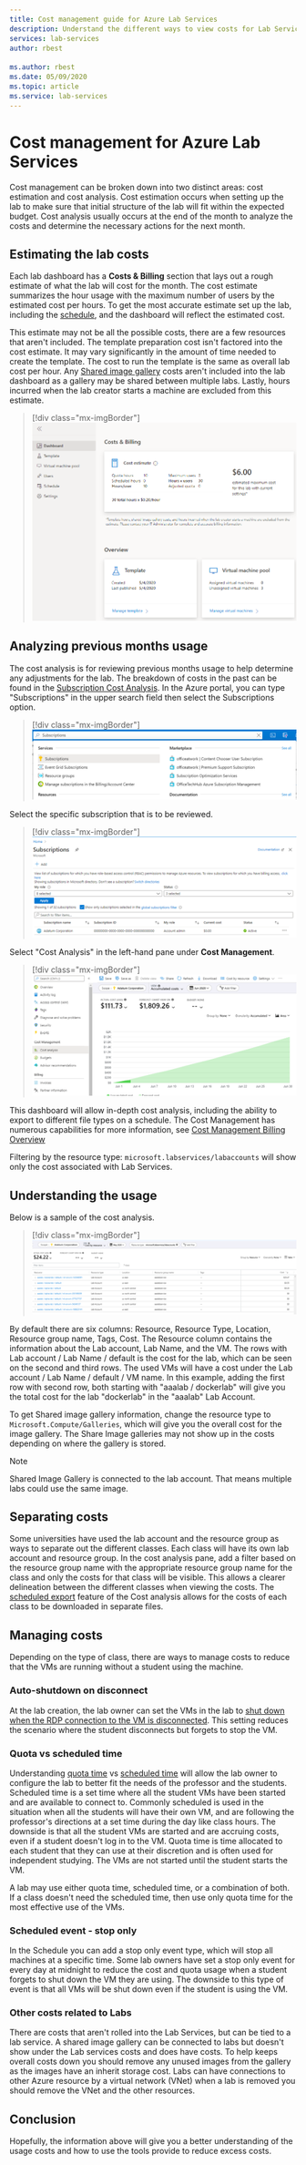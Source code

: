 ```yaml
---
title: Cost management guide for Azure Lab Services
description: Understand the different ways to view costs for Lab Services.
services: lab-services
author: rbest

ms.author: rbest
ms.date: 05/09/2020
ms.topic: article
ms.service: lab-services
---
```


# Cost management for Azure Lab Services

Cost management can be broken down into two distinct areas: cost estimation and cost analysis.  Cost estimation occurs when setting up the lab to make sure that initial structure of the lab will fit within the expected budget.  Cost analysis usually occurs at the end of the month to analyze the costs and determine the necessary actions for the next month.

## Estimating the lab costs

Each lab dashboard has a **Costs & Billing** section that lays out a rough estimate of what the lab will cost for the month.  The cost estimate summarizes the hour usage with the maximum number of users by the estimated cost per hours.  To get the most accurate estimate set up the lab, including the [schedule](how-to-create-schedules.md), and the dashboard will reflect the estimated cost.  

This estimate may not be all the possible costs, there are a few resources that aren't included.  The template preparation cost isn't factored into the cost estimate.  It may vary significantly in the amount of time needed to create the template. The cost to run the template is the same as overall lab cost per hour. Any [Shared image gallery](how-to-use-shared-image-gallery.md) costs aren't included into the lab dashboard as a gallery may be shared between multiple labs.  Lastly, hours incurred when the lab creator starts a machine are excluded from this estimate.

> [!div class="mx-imgBorder"]
> ![Dashboard cost estimation](../media/cost-management-guide/dashboard-cost-estimation.png)

## Analyzing previous months usage

The cost analysis is for reviewing previous months usage to help determine any adjustments for the lab.  The breakdown of costs in the past can be found in the [Subscription Cost Analysis](https://docs.microsoft.com/azure/cost-management-billing/costs/quick-acm-cost-analysis).  In the Azure portal, you can type "Subscriptions" in the upper search field then select the Subscriptions option.  

> [!div class="mx-imgBorder"]
> ![Subscription search](../media/cost-management-guide/subscription-search.png)

Select the specific subscription that is to be reviewed.

> [!div class="mx-imgBorder"]
> ![Subscription selection](../media/cost-management-guide/subscription-select.png)

 Select "Cost Analysis" in the left-hand pane under **Cost Management**.

 > [!div class="mx-imgBorder"]
> ![Subscription cost analysis](../media/cost-management-guide/subscription-cost-analysis.png)

This dashboard will allow in-depth cost analysis, including the ability to export to different file types on a schedule.  The Cost Management has numerous capabilities for more information, see [Cost Management Billing Overview](https://docs.microsoft.com/azure/cost-management-billing/cost-management-billing-overview)

Filtering by the resource type: `microsoft.labservices/labaccounts` will show only the cost associated with Lab Services.

## Understanding the usage

Below is a sample of the cost analysis.

> [!div class="mx-imgBorder"]
> ![Subscription cost analysis](../media/cost-management-guide/cost-analysis.png)

By default there are six columns: Resource, Resource Type, Location, Resource group name, Tags, Cost.  The Resource column contains the information about the Lab account, Lab Name, and the VM.  The rows with Lab account / Lab Name / default is the cost for the lab, which can be seen on the second and third rows.  The used VMs will have a cost under the Lab account / Lab Name / default / VM name.  In this example, adding the first row with second row, both starting with "aaalab / dockerlab" will give you the total cost for the lab "dockerlab" in the "aaalab" Lab Account.

To get Shared image gallery information, change the resource type to `Microsoft.Compute/Galleries`, which will give you the overall cost for the image gallery.  The Share Image galleries may not show up in the costs depending on where the gallery is stored.

> [!NOTE]
> Shared Image Gallery is connected to the lab account.  That means multiple labs could use the same image.

## Separating costs

Some universities have used the lab account and the resource group as ways to separate out the different classes.  Each class will have its own lab account and resource group. In the cost analysis pane, add a filter based on the resource group name with the appropriate resource group name for the class and only the costs for that class will be visible.  This allows a clearer delineation between the different classes when viewing the costs.  The [scheduled export](https://docs.microsoft.com/azure/cost-management-billing/costs/tutorial-export-acm-data) feature of the Cost analysis allows for the costs of each class to be downloaded in separate files.

## Managing costs

Depending on the type of class, there are ways to manage costs to reduce that the VMs are running without a student using the machine.

### Auto-shutdown on disconnect

At the lab creation, the lab owner can set the VMs in the lab to [shut down when the RDP connection to the VM is disconnected](how-to-enable-shutdown-disconnect.md).  This setting reduces the scenario where the student disconnects but forgets to stop the VM.

### Quota vs scheduled time

Understanding [quota time](classroom-labs-concepts.md#quota) vs [scheduled time](classroom-labs-concepts.md#schedules) will allow the lab owner to configure the lab to better fit the needs of the professor and the students.  Scheduled time is a set time where all the student VMs have been started and are available to connect to.  Commonly scheduled is used in the situation when all the students will have their own VM, and are following the professor's directions at a set time during the day like  class hours.  The downside is that all the student VMs are started and are accruing costs, even if a student doesn't log in to the VM.  Quota time is time allocated to each student that they can use at their discretion and is often used for independent studying. The VMs are not started until the student starts the VM.  

A lab may use either quota time, scheduled time, or a combination of both. If a class doesn't need the scheduled time, then use only quota time for the most effective use of the VMs.

### Scheduled event - stop only

In the Schedule you can add a stop only event type, which will stop all machines at a specific time.  Some lab owners have set a stop only event for every day at midnight to reduce the cost and quota usage when a student forgets to shut down the VM they are using.  The downside to this type of event is that all VMs will be shut down even if the student is using the VM.

### Other costs related to Labs 

There are costs that aren't rolled into the Lab Services, but can be tied to a lab service.  A shared image gallery can be connected to labs but doesn't show under the Lab services costs and does have costs.  To help keeps overall costs down you should remove any unused images from the gallery as the images have an inherit storage cost.  Labs can have connections to other Azure resource by a virtual network (VNet) when a lab is removed you should remove the VNet and the other resources.

## Conclusion

Hopefully, the information above will give you a better understanding of the usage costs and how to use the tools provide to reduce excess costs.
